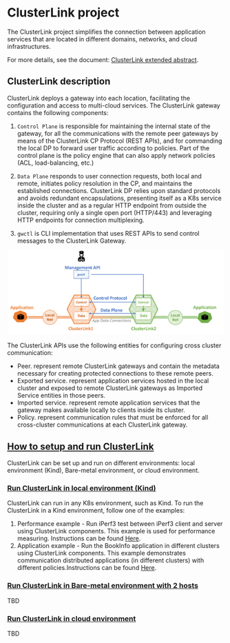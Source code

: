 # ClusterLink project
The ClusterLink project simplifies the connection between application services that are located in different domains, networks, and cloud infrastructures. 

For more details, see the document: [ClusterLink extended abstract](docs/ClusteLink.pdf).

## ClusterLink description
ClusterLink deploys a gateway into each location, facilitating the configuration and access to multi-cloud services.
The ClusterLink gateway contains the following components: 

1) ```Control Plane``` is responsible for maintaining the internal state of the gateway, for all the communications with the remote peer gateways by means of the ClusterLink CP Protocol (REST APIs), and for commanding the local DP to forward user traffic according to policies.
   Part of the control plane is the policy engine that can also apply network policies (ACL, load-balancing, etc.)

2) ```Data Plane``` responds to user connection requests, both local and remote, initiates policy resolution in the CP, and maintains the established connections. ClusterLink DP relies upon standard protocols and avoids redundant encapsulations, presenting itself as a K8s service inside the cluster and as a regular HTTP endpoint from outside the cluster, requiring only a single open port (HTTP/443) and leveraging HTTP endpoints for connection multiplexing.
3) ```gwctl``` is CLI implementation that uses REST APIs to send control messages to the ClusterLink Gateway.

![alt text](./docs/clusterlink.png)

The ClusterLink APIs use the following entities for configuring cross cluster communication:
* Peer. represent remote ClusterLink gateways and contain the metadata necessary for creating protected connections to these remote peers.
* Exported service. represent application services hosted in the local cluster and exposed to remote ClusterLink gateways as Imported Service entities in those peers.
* Imported service. represent remote application services that the gateway makes available locally to clients inside its cluster.
* Policy. represent communication rules that must be enforced for all cross-cluster communications at each ClusterLink gateway.

## <ins>How to setup and run ClusterLink <ins>
ClusterLink can be set up and run on different environments: local environment (Kind), Bare-metal environment, or cloud environment.

### <ins> Run ClusterLink in local environment (Kind) <ins>
ClusterLink can run in any K8s environment, such as Kind.
To run the ClusterLink in a Kind environment, follow one of the examples:
1) Performance example - Run iPerf3 test between iPerf3 client and server using ClusterLink components. This example is used for performance measuring. Instructions can be found [Here](demos/iperf3/kind/README.md).
1) Application example - Run the BookInfo application in different clusters using ClusterLink components. This example demonstrates communication distributed applications (in different clusters) with different policies.Instructions can be found [Here](demos/bookinfo/kind/README.md).

### <ins>Run ClusterLink in Bare-metal environment with 2 hosts<ins> 
TBD

### <ins>Run ClusterLink in cloud environment<ins> 
TBD
